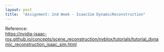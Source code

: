 ```yaml
---
layout: post
title:  "Assignment: 2nd Week - IsaacSim DynamicReconstruction"
---
```





Reference: <br/>
https://nvidia-isaac-ros.github.io/concepts/scene_reconstruction/nvblox/tutorials/tutorial_dynamic_reconstruction_isaac_sim.html

